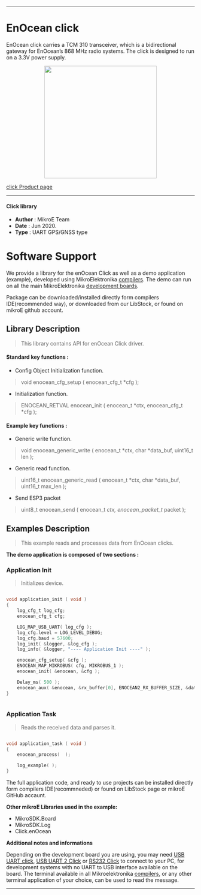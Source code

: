 
---
# EnOcean click

EnOcean click carries a TCM 310 transceiver, which is a bidirectional gateway for EnOcean’s 868 MHz radio systems. The click is designed to run on a 3.3V power supply.

<p align="center">
  <img src="https://download.mikroe.com/images/click_for_ide/enocean_click.png" height=300px>
</p>

[click Product page](<https://www.mikroe.com/enocean-click>)

---


#### Click library 

- **Author**        : MikroE Team
- **Date**          : Jun 2020.
- **Type**          : UART GPS/GNSS type


# Software Support

We provide a library for the enOcean Click 
as well as a demo application (example), developed using MikroElektronika 
[compilers](https://shop.mikroe.com/compilers). 
The demo can run on all the main MikroElektronika [development boards](https://shop.mikroe.com/development-boards).

Package can be downloaded/installed directly form compilers IDE(recommended way), or downloaded from our LibStock, or found on mikroE github account. 

## Library Description

> This library contains API for enOcean Click driver.

#### Standard key functions :

- Config Object Initialization function.
> void enocean_cfg_setup ( enocean_cfg_t *cfg ); 
 
- Initialization function.
> ENOCEAN_RETVAL enocean_init ( enocean_t *ctx, enocean_cfg_t *cfg );

#### Example key functions :

- Generic write function.
> void enocean_generic_write ( enocean_t *ctx, char *data_buf, uint16_t len );
 
- Generic read function.
> uint16_t enocean_generic_read ( enocean_t *ctx, char *data_buf, uint16_t max_len );

- Send ESP3 packet
> uint8_t enocean_send ( enocean_t *ctx, enocean_packet_t* packet );

## Examples Description

> This example reads and processes data from EnOcean clicks. 

**The demo application is composed of two sections :**

### Application Init 

> Initializes device.

```c

void application_init ( void )
{
    log_cfg_t log_cfg;
    enocean_cfg_t cfg;

    LOG_MAP_USB_UART( log_cfg );
    log_cfg.level = LOG_LEVEL_DEBUG;
    log_cfg.baud = 57600;
    log_init( &logger, &log_cfg );
    log_info( &logger, "---- Application Init ----" );

    enocean_cfg_setup( &cfg );
    ENOCEAN_MAP_MIKROBUS( cfg, MIKROBUS_1 );
    enocean_init( &enocean, &cfg );

    Delay_ms( 500 );
    enocean_aux( &enocean, &rx_buffer[0], ENOCEAN2_RX_BUFFER_SIZE, &data_buffer[0], ENOCEAN2_RX_BUFFER_SIZE );
}
  
```

### Application Task

> Reads the received data and parses it. 

```c

void application_task ( void )
{
    enocean_process(  );

    log_example( );
}  

```

The full application code, and ready to use projects can be  installed directly form compilers IDE(recommneded) or found on LibStock page or mikroE GitHub accaunt.

**Other mikroE Libraries used in the example:** 

- MikroSDK.Board
- MikroSDK.Log
- Click.enOcean

**Additional notes and informations**

Depending on the development board you are using, you may need 
[USB UART click](https://shop.mikroe.com/usb-uart-click), 
[USB UART 2 Click](https://shop.mikroe.com/usb-uart-2-click) or 
[RS232 Click](https://shop.mikroe.com/rs232-click) to connect to your PC, for 
development systems with no UART to USB interface available on the board. The 
terminal available in all Mikroelektronika 
[compilers](https://shop.mikroe.com/compilers), or any other terminal application 
of your choice, can be used to read the message.



---
